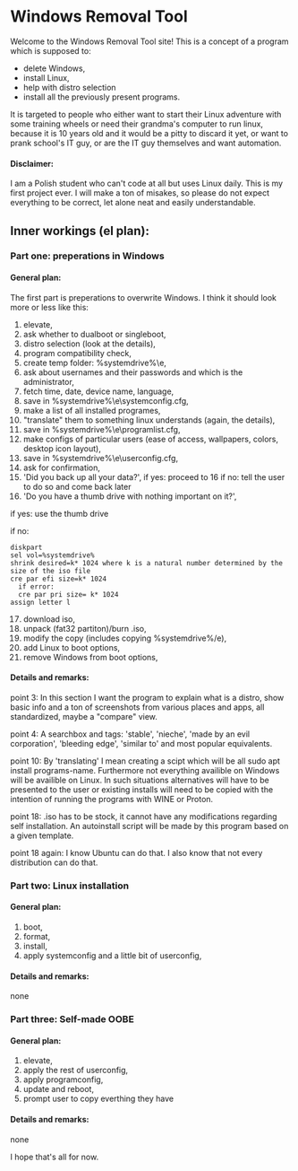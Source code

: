 # Windows Removal Tool
Welcome to the Windows Removal Tool site! This is a concept of a program which is supposed to:
- delete Windows,
- install Linux,
- help with distro selection
- install all the previously present programs.

It is targeted to people who either want to start their Linux adventure with some training wheels or need their grandma's computer to run linux, because it is 10 years old and it would be a pitty to discard it yet, or want to prank school's IT guy, or are the IT guy themselves and want automation.  

#### Disclaimer:
I am a Polish student who can't code at all but uses Linux daily. This is my first project ever. I will make a ton of misakes, so please do not expect everything to be correct, let alone neat and easily understandable. 

## Inner workings (el plan):

### Part one: preperations in Windows

#### General plan:

The first part is preperations to overwrite Windows. I think it should look more or less like this:
1. elevate,
2. ask whether to dualboot or singleboot,
3. distro selection (look at the details),
4. program compatibility check,
5. create temp folder: %systemdrive%\e,
6. ask about usernames and their passwords and which is the administrator,
7. fetch time, date, device name, language,
8. save in %systemdrive%\e\systemconfig.cfg,
9. make a list of all installed programes,
10. "translate" them to something linux understands (again, the details),
11. save in %systemdrive%\e\programlist.cfg,
12. make configs of particular users (ease of access, wallpapers, colors, desktop icon layout),
13. save in %systemdrive%\e\userconfig.cfg,
14. ask for confirmation,
15. 'Did you back up all your data?',
  if yes: proceed to 16
  if no: tell the user to do so and come back later
16. 'Do you have a thumb drive with nothing important on it?',

  if yes: use the thumb drive

  if no: 
 
    diskpart
    sel vol=%systemdrive%
    shrink desired=k* 1024 where k is a natural number determined by the size of the iso file
    cre par efi size=k* 1024
      if error:
      cre par pri size= k* 1024
    assign letter l
17. download iso,
18. unpack (fat32 partiton)/burn .iso,
19. modify the copy (includes copying %systemdrive%/e),
20. add Linux to boot options,
21. remove Windows from boot options,

#### Details and remarks:

point 3: In this section I want the program to explain what is a distro, show basic info and a ton of screenshots from various places and apps, all standardized, maybe a "compare" view.

point 4: A searchbox and tags: 'stable', 'nieche', 'made by an evil corporation', 'bleeding edge', 'similar to' and most popular equivalents.

point 10: By 'translating' I mean creating a scipt which will be all sudo apt install programs-name. Furthermore not everything availible on Windows will be availible on Linux. In such situations alternatives will have to be presented to the user or existing installs will need to be copied with the intention of running the programs with WINE or Proton. 

point 18: .iso has to be stock, it cannot have any modifications regarding self installation. An autoinstall script will be made by this program based on a given template.

point 18 again: I know Ubuntu can do that. I also know that not every distribution can do that.

### Part two: Linux installation

#### General plan:

1. boot,
2. format,
3. install,
4. apply systemconfig and a little bit of userconfig,

#### Details and remarks:

none

### Part three: Self-made OOBE

#### General plan:

1. elevate,
2. apply the rest of userconfig,
3. apply programconfig,
4. update and reboot,
5. prompt user to copy everthing they have

#### Details and remarks:

none

I hope that's all for now.
